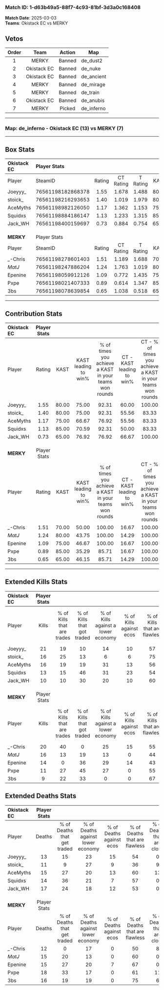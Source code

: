 ### Match ID: 1-d63b49a5-88f7-4c93-81bf-3d3a0c168408  
**Match Date**: 2025-03-03  
**Teams**: Okistack EC vs MERKY  

## Vetos  

| Order | Team | Action | Map |
| :---: | :--: | :----: | --- |
| 1 | MERKY | Banned | de_dust2 |
| 2 | Okistack EC | Banned | de_nuke |
| 3 | Okistack EC | Banned | de_ancient |
| 4 | MERKY | Banned | de_mirage |
| 5 | MERKY | Banned | de_train |
| 6 | Okistack EC | Banned | de_anubis |
| 7 | MERKY | Picked | de_inferno |

---  

### **Map**: de_inferno - Okistack EC (13) vs MERKY (7)  
---  

## Box Stats  

| **Okistack EC** | Player Stats      |        |           |          |       |       |       |         |        |      |     |
| :- | :- | :-: | :-: | :-: | :-: | :-: | :-: | :-: | :-: | :-: | :-: |
| Player          | SteamID           | Rating | CT Rating | T Rating | KAST  |  ADR  | Kills | Assists | Deaths | K/D  | HS% |
| Joeyyy_         | 76561198182868378 |  1.55  |   1.678   |  1.488   | 80.00 | 101.9 |  21   |    3    |   13   | 1.62 | 57  |
| stoick_         | 76561198216293653 |  1.40  |   1.019   |  1.979   | 80.00 | 101.0 |  16   |    7    |   11   | 1.45 | 56  |
| AceMyths        | 76561198982126050 |  1.17  |   1.362   |  1.153   | 75.00 | 80.1  |  16   |    3    |   15   | 1.07 | 37  |
| Squidxs         | 76561198884186147 |  1.13  |   1.233   |  1.315   | 85.00 | 70.7  |  13   |    7    |   14   | 0.93 | 30  |
| Jack_WH         | 76561198400159697 |  0.73  |   0.884   |  0.754   | 65.00 | 57.9  |  10   |    5    |   17   | 0.59 | 50  |
|                 |                   |        |           |          |       |       |       |         |        |      |     |
|                 |                   |        |           |          |       |       |       |         |        |      |     |
|                 |                   |        |           |          |       |       |       |         |        |      |     |
| **MERKY**       | Player Stats      |        |           |          |       |       |       |         |        |      |     |
| Player          | SteamID           | Rating | CT Rating | T Rating | KAST  |  ADR  | Kills | Assists | Deaths | K/D  | HS% |
| _-Chris         | 76561198278601403 |  1.51  |   1.189   |  1.688   | 70.00 | 114.6 |  20   |    5    |   12   | 1.67 | 30  |
| _MatJ_          | 76561198247886204 |  1.24  |   1.763   |  1.019   | 80.00 | 85.8  |  16   |    5    |   15   | 1.07 | 62  |
| Epenine         | 76561198059912126 |  1.09  |   0.772   |  1.435   | 75.00 | 80.0  |  14   |    4    |   15   | 0.93 | 42  |
| Pxpe            | 76561198021407333 |  0.89  |   0.614   |  1.347   | 85.00 | 61.4  |  11   |    4    |   18   | 0.61 | 45  |
| 3bs             | 76561198078639854 |  0.65  |   1.038   |  0.518   | 65.00 | 43.1  |   9   |    2    |   16   | 0.56 | 44  |
---  

## Contribution Stats  

| **Okistack EC** | Player Stats |       |                      |                                                        |                           |                                                             |                          |                                                            |
| :- | :-: | :-: | :-: | :-: | :-: | :-: | :-: | :-: |
| Player          |    Rating    | KAST  | KAST leading to win% | % of times you achieve a KAST in your teams won rounds | CT - KAST leading to win% | CT - % of times you achieve a KAST in your teams won rounds | T - KAST leading to win% | T - % of times you achieve a KAST in your teams won rounds |
| Joeyyy_         |     1.55     | 80.00 |        75.00         |                         92.31                          |           60.00           |                           100.00                            |          100.00          |                           85.71                            |
| stoick_         |     1.40     | 80.00 |        75.00         |                         92.31                          |           55.56           |                            83.33                            |          100.00          |                           100.00                           |
| AceMyths        |     1.17     | 75.00 |        66.67         |                         76.92                          |           55.56           |                            83.33                            |          83.33           |                           71.43                            |
| Squidxs         |     1.13     | 85.00 |        70.59         |                         92.31                          |           50.00           |                            83.33                            |          100.00          |                           100.00                           |
| Jack_WH         |     0.73     | 65.00 |        76.92         |                         76.92                          |           66.67           |                           100.00                            |          100.00          |                           57.14                            |
|                 |              |       |                      |                                                        |                           |                                                             |                          |                                                            |
|                 |              |       |                      |                                                        |                           |                                                             |                          |                                                            |
|                 |              |       |                      |                                                        |                           |                                                             |                          |                                                            |
| **MERKY**       | Player Stats |       |                      |                                                        |                           |                                                             |                          |                                                            |
| Player          |    Rating    | KAST  | KAST leading to win% | % of times you achieve a KAST in your teams won rounds | CT - KAST leading to win% | CT - % of times you achieve a KAST in your teams won rounds | T - KAST leading to win% | T - % of times you achieve a KAST in your teams won rounds |
| _-Chris         |     1.51     | 70.00 |        50.00         |                         100.00                         |           16.67           |                           100.00                            |          75.00           |                           100.00                           |
| _MatJ_          |     1.24     | 80.00 |        43.75         |                         100.00                         |           14.29           |                           100.00                            |          66.67           |                           100.00                           |
| Epenine         |     1.09     | 75.00 |        46.67         |                         100.00                         |           16.67           |                           100.00                            |          66.67           |                           100.00                           |
| Pxpe            |     0.89     | 85.00 |        35.29         |                         85.71                          |           16.67           |                           100.00                            |          45.45           |                           83.33                            |
| 3bs             |     0.65     | 65.00 |        46.15         |                         85.71                          |           14.29           |                           100.00                            |          83.33           |                           83.33                            |
---  

## Extended Kills Stats  

| **Okistack EC** | Player Stats |                            |                            |                                    |                         |                              |                                 |                                       |                    |           |
| :- | :-: | :-: | :-: | :-: | :-: | :-: | :-: | :-: | :-: | :-: |
| Player          |    Kills     | % of Kills that are trades | % of Kills that got traded | % of Kills against a lower economy | % of Kills against ecos | % of Kills that are flawless | % of Kills that are close duels | % of Kills that are assisted by flash | Pistol Round Kills | AWP Kills |
| Joeyyy_         |      21      |             19             |             10             |                 14                 |           10            |              57              |               10                |                   0                   |         3          |     0     |
| stoick_         |      16      |             25             |             13             |                 6                  |            6            |              75              |                0                |                   0                   |         3          |     0     |
| AceMyths        |      16      |             19             |             19             |                 31                 |           13            |              56              |                0                |                   0                   |         0          |     0     |
| Squidxs         |      13      |             15             |             46             |                 31                 |           23            |              54              |                8                |                   0                   |         1          |     0     |
| Jack_WH         |      10      |             10             |             30             |                 20                 |           10            |              60              |               10                |                   0                   |         1          |     0     |
|                 |              |                            |                            |                                    |                         |                              |                                 |                                       |                    |           |
|                 |              |                            |                            |                                    |                         |                              |                                 |                                       |                    |           |
|                 |              |                            |                            |                                    |                         |                              |                                 |                                       |                    |           |
| **MERKY**       | Player Stats |                            |                            |                                    |                         |                              |                                 |                                       |                    |           |
| Player          |    Kills     | % of Kills that are trades | % of Kills that got traded | % of Kills against a lower economy | % of Kills against ecos | % of Kills that are flawless | % of Kills that are close duels | % of Kills that are assisted by flash | Pistol Round Kills | AWP Kills |
| _-Chris         |      20      |             40             |             0              |                 25                 |           15            |              55              |                0                |                  10                   |         2          |     0     |
| _MatJ_          |      16      |             13             |             19             |                 13                 |            0            |              44              |                6                |                   6                   |         3          |     0     |
| Epenine         |      14      |             0              |             36             |                 29                 |           14            |              43              |               14                |                   7                   |         0          |     0     |
| Pxpe            |      11      |             27             |             45             |                 27                 |            0            |              55              |                0                |                   0                   |         0          |     0     |
| 3bs             |      9       |             22             |             33             |                 0                  |            0            |              67              |                0                |                   0                   |         3          |     0     |
## Extended Deaths Stats  

| **Okistack EC** | Player Stats |                             |                                   |                          |                               |                            |                           |               |
| :- | :-: | :-: | :-: | :-: | :-: | :-: | :-: | :-: |
| Player          |    Deaths    | % of Deaths that get traded | % of Deaths against lower economy | % of Deaths against ecos | % of Deaths that are flawless | % of Deaths that are close | % of Deaths while blinded | Deaths to AWP |
| Joeyyy_         |      13      |             15              |                23                 |            15            |              54               |             0              |             8             |       0       |
| stoick_         |      11      |              9              |                27                 |            9             |              36               |             9              |             0             |       0       |
| AceMyths        |      15      |             27              |                20                 |            13            |              60               |             13             |             0             |       0       |
| Squidxs         |      14      |             36              |                21                 |            7             |              57               |             0              |             0             |       0       |
| Jack_WH         |      17      |             24              |                18                 |            12            |              53               |             0              |            18             |       0       |
|                 |              |                             |                                   |                          |                               |                            |                           |               |
|                 |              |                             |                                   |                          |                               |                            |                           |               |
|                 |              |                             |                                   |                          |                               |                            |                           |               |
| **MERKY**       | Player Stats |                             |                                   |                          |                               |                            |                           |               |
| Player          |    Deaths    | % of Deaths that get traded | % of Deaths against lower economy | % of Deaths against ecos | % of Deaths that are flawless | % of Deaths that are close | % of Deaths while blinded | Deaths to AWP |
| _-Chris         |      12      |              0              |                17                 |            0             |              50               |             8              |             0             |       0       |
| _MatJ_          |      15      |             20              |                13                 |            0             |              60               |             0              |             0             |       0       |
| Epenine         |      15      |             27              |                20                 |            7             |              67               |             0              |             0             |       0       |
| Pxpe            |      18      |             33              |                17                 |            0             |              61               |             11             |             0             |       0       |
| 3bs             |      16      |             19              |                19                 |            0             |              75               |             6              |             0             |       0       |
